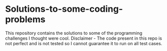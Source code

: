 # Solutions-to-some-coding-problems
This repository contains the solutions to some of the programming challenges I thought were cool. Disclaimer - The code present in this repo is not perfect and is not tested so I cannot guarantee it to run on all test cases.
